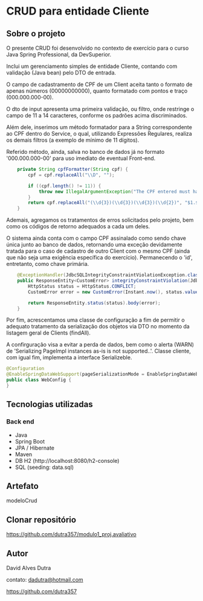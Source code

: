 
# CRUD para entidade Cliente

## Sobre o projeto

O presente CRUD foi desenvolvido no contexto de exercício para o curso Java Spring Professional, da DevSuperior.

Inclui um gerenciamento simples de entidade Cliente, contando com validação (Java bean) pelo DTO de entrada.

O campo de cadastramento de CPF de um Client aceita tanto o formato de apenas números (00000000000), quanto formatado com pontos e traço (000.000.000-00).

O dto de input apresenta uma primeira validação, ou filtro, onde restringe o campo de 11 a 14 caracteres, conforme os padrões acima discriminados.

Além dele, inserimos um método formatador para a String correspondente ao CPF dentro do Service, o qual, utilizando Expressões Regulares, realiza os demais filtros (a exemplo de mínimo de 11 dígitos).

Referido método, ainda, salva no banco de dados já no formato '000.000.000-00' para uso imediato de eventual Front-end.

~~~java
    private String cpfFormatter(String cpf) {
        cpf = cpf.replaceAll("\\D", "");

        if ((cpf.length() != 11)) {
            throw new IllegalArgumentException("The CPF entered must have exactly 11 digits, without dots and dash.");
        }
        return cpf.replaceAll("(\\d{3})(\\d{3})(\\d{3})(\\d{2})", "$1.$2.$3-$4");
    }
~~~

Ademais, agregamos os tratamentos de erros solicitados pelo projeto, bem como os códigos de retorno adequados a cada um deles.

O sistema ainda conta com o campo CPF assinalado como sendo chave única junto ao banco de dados, retornando uma exceção devidamente tratada para o caso de cadastro de outro Client com o mesmo CPF (ainda que não seja uma exigência específica do exercício). Permanecendo o 'id', entretanto, como chave primária.


~~~java
    @ExceptionHandler(JdbcSQLIntegrityConstraintViolationException.class)
    public ResponseEntity<CustomError> integrityConstraintViolation(JdbcSQLIntegrityConstraintViolationException exception, HttpServletRequest request) {
        HttpStatus status = HttpStatus.CONFLICT;
        CustomError error = new CustomError(Instant.now(), status.value(), "CPF already present in DB. Unique index/primary key violation.", request.getRequestURI());

        return ResponseEntity.status(status).body(error);
    }
~~~

Por fim, acrescentamos uma classe de configuração a fim de permitir o adequato tratamento da serialização dos objetos via DTO no momento da listagem geral de Clients (findAll).

A confirguração visa a evitar a perda de dados, bem como o alerta (WARN) de 'Serializing PageImpl instances as-is is not supported..'. Classe cliente, com igual fim, implementa a interface Serializeble.

~~~java
@Configuration
@EnableSpringDataWebSupport(pageSerializationMode = EnableSpringDataWebSupport.PageSerializationMode.VIA_DTO)
public class WebConfig {
}
~~~

## Tecnologias utilizadas
### Back end
- Java
- Spring Boot
- JPA / Hibernate
- Maven
- DB H2 (http://localhost:8080/h2-console)
- SQL (seeding: data.sql)


## Artefato
modeloCrud

## Clonar repositório
https://github.com/dutra357/modulo1_proj.avaliativo

## Autor

David Alves Dutra

contato: dadutra@hotmail.com


https://github.com/dutra357


